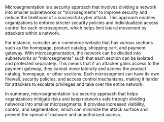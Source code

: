 Microsegmentation is a security approach that involves dividing a network into smaller subnetworks or “microsegments” to improve security and reduce the likelihood of a successful cyber attack. This approach enables organizations to enforce stricter security policies and individualized access control for each microsegment, which helps limit lateral movement by attackers within a network.

For instance, consider an e-commerce website that has various sections such as the homepage, product catalog, shopping cart, and payment gateway. With microsegmentation, the network can be divided into subnetworks or "microsegments" such that each section can be isolated and protected separately. This means that if an attacker gains access to the payment gateway, they cannot move laterally and access the product catalog, homepage, or other sections. Each microsegment can have its own firewall, security policies, and access control mechanisms, making it harder for attackers to escalate privileges and take over the entire network. 

In summary, microsegmentation is a security approach that helps organizations mitigate risks and keep networks safe through dividing networks into smaller microsegments. It provides increased visibility, control, and segmentation, which can minimize the attack surface and prevent the spread of malware and unauthorized access.